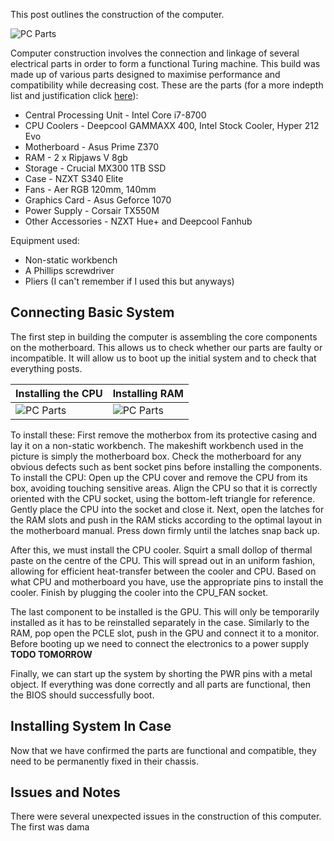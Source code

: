 This post outlines the construction of the computer.

![PC Parts]({{site.url}}{{site.baseurl}}/assets/pcbuilding1.jpg)

Computer construction involves the connection and linkage of several electrical parts in order to form a functional Turing machine. This build was made up of various parts designed to maximise performance and compatibility while decreasing cost. These are the parts (for a more indepth list and justification click [here](https://blaze349.github.io/refactored-train/2018/01/03/PC-Final-Part-List.html)):

* Central Processing Unit - Intel Core i7-8700
* CPU Coolers - Deepcool GAMMAXX 400, Intel Stock Cooler, Hyper 212 Evo
* Motherboard - Asus Prime Z370
* RAM - 2 x Ripjaws V 8gb
* Storage - Crucial MX300 1TB SSD
* Case - NZXT S340 Elite
* Fans - Aer RGB 120mm, 140mm
* Graphics Card - Asus Geforce 1070
* Power Supply - Corsair TX550M
* Other Accessories - NZXT Hue+ and Deepcool Fanhub

Equipment used:

* Non-static workbench
* A Phillips screwdriver
* Pliers (I can't remember if I used this but anyways)


## Connecting Basic System

The first step in building the computer is assembling the core components on the motherboard. This allows us to check whether our parts are faulty or incompatible. It will allow us to boot up the initial system and to check that everything posts.

| Installing the CPU | Installing RAM |
| --- | --- |
| ![PC Parts]({{site.url}}{{site.baseurl}}/assets/pcbuilding2.jpg) | ![PC Parts]({{site.url}}{{site.baseurl}}/assets/pcbuilding3.jpg) |

To install these: First remove the motherbox from its protective casing and lay it on a non-static workbench. The makeshift workbench used in the picture is simply the motherboard box. Check the motherboard for any obvious defects such as bent socket pins before installing the components. To install the CPU: Open up the CPU cover and remove the CPU from its box, avoiding touching sensitive areas. Align the CPU so that it is correctly oriented with the CPU socket, using the bottom-left triangle for reference. Gently place the CPU into the socket and close it.
Next, open the latches for the RAM slots and push in the RAM sticks according to the optimal layout in the motherboard manual. Press down firmly until the latches snap back up.

After this, we must install the CPU cooler. Squirt a small dollop of thermal paste on the centre of the CPU. This will spread out in an uniform fashion, allowing for efficient heat-transfer between the cooler and CPU. Based on what CPU and motherboard you have, use the appropriate pins to install the cooler. Finish by plugging the cooler into the CPU_FAN socket.

The last component to be installed is the GPU. This will only be temporarily installed as it has to be reinstalled separately in the case. Similarly to the RAM, pop open the PCLE slot, push in the GPU and connect it to a monitor.
Before booting up we need to connect the electronics to a power supply **TODO TOMORROW**

Finally, we can start up the system by shorting the PWR pins with a metal object. If everything was done correctly and all parts are functional, then the BIOS should successfully boot.

## Installing System In Case

Now that we have confirmed the parts are functional and compatible, they need to be permanently fixed in their chassis.



## Issues and Notes

There were several unexpected issues in the construction of this computer. The first was dama
